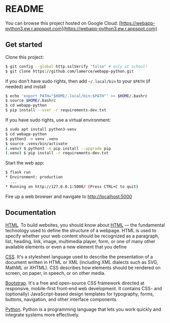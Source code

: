 # README

You can browse this project hosted on Google Cloud: [https://webapp-python3.ew.r.appspot.com](https://webapp-python3.ew.r.appspot.com)

## Get started

Clone this project:

```sh
$ git config --global http.sslVerify "false" # only at school!
$ git clone https://github.com/lamerce/webapp-python.git
```

If you don't have sudo rights, then add `~/.local/bin` to your `$PATH` (if needed) and install 

```sh
$ echo 'export PATH="$HOME/.local/bin:$PATH"' >> $HOME/.bashrc
$ source $HOME/.bashrc
$ cd webapp-python
$ pip install --user -r requirements-dev.txt
```

If you have sudo rights, use a virtual environment:

```sh
$ sudo apt install python3-venv
$ cd webapp-python
$ python3 -m venv .venv
$ source .venv/bin/activate
(.venv) $ python3 -m pip install --upgrade pip
(.venv) $ pip install -r requirements-dev.txt
```

Start the web app:

```sh
$ flask run
* Environment: production
  ...
* Running on http://127.0.0.1:5000/ (Press CTRL+C to quit)
```

Fire up a web browser and navigate to [http://localhost:5000](http://localhost:5000)

## Documentation

[HTML](docs/html.md). To build websites, you should know about [HTML](https://developer.mozilla.org/en-US/docs/Glossary/HTML) — the fundamental technology used to define the structure of a webpage. HTML is used to specify whether your web content should be recognized as a paragraph, list, heading, link, image, multimedia player, form, or one of many other available elements or even a new element that you define

[CSS](docs/css.md). It's a stylesheet language used to describe the presentation of a document written in HTML or XML (including XML dialects such as SVG, MathML or XHTML). CSS describes how elements should be rendered on screen, on paper, in speech, or on other media.

[Bootstrap](docs/bootstrap.md). It's a free and open-source CSS framework directed at responsive, mobile-first front-end web development. It contains CSS- and (optionally) JavaScript-based design templates for typography, forms, buttons, navigation, and other interface components.

[Python](docs/python.md). Python is a programming language that lets you work quickly and integrate systems more effectively.



